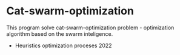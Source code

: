 # Cat-swarm-optimization

This program solve cat-swarm-optimization problem - optimization algorithm based on the swarm inteligence.

- Heuristics optimization proceses 2022
